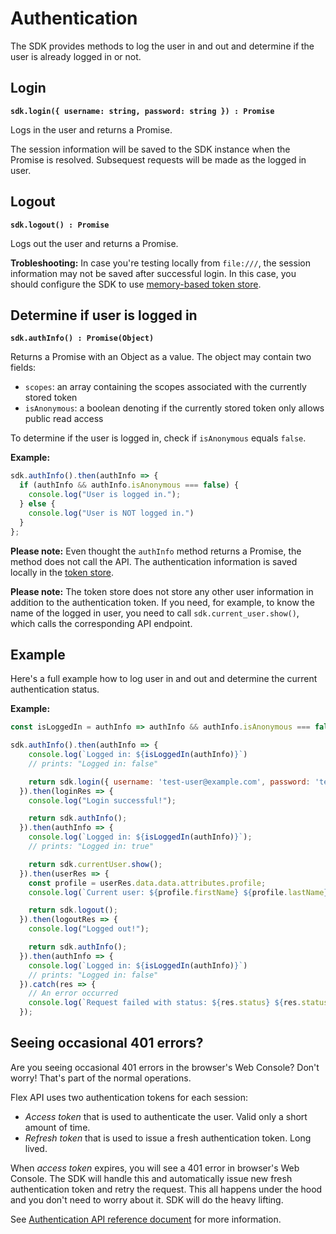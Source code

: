 # Authentication

The SDK provides methods to log the user in and out and determine if
the user is already logged in or not.

## Login

**`sdk.login({ username: string, password: string }) : Promise`**

Logs in the user and returns a Promise.

The session information will be saved to the SDK instance when the
Promise is resolved. Subsequest requests will be made as the logged in
user.

## Logout

**`sdk.logout() : Promise`**

Logs out the user and returns a Promise.

**Trobleshooting:** In case you're testing locally from `file:///`,
the session information may not be saved after successful login. In
this case, you should configure the SDK to use [memory-based token
store](./token-store.md#memory-store).

## Determine if user is logged in

**`sdk.authInfo() : Promise(Object)`**

Returns a Promise with an Object as a value. The object may contain two fields:

* `scopes`: an array containing the scopes associated with the currently stored token
* `isAnonymous`: a boolean denoting if the currently stored token only allows public read access

To determine if the user is logged in, check if `isAnonymous` equals
`false`.

**Example:**

```js
sdk.authInfo().then(authInfo => {
  if (authInfo && authInfo.isAnonymous === false) {
    console.log("User is logged in.");
  } else {
    console.log("User is NOT logged in.")
  }
};
```

**Please note:** Even thought the `authInfo` method returns a Promise,
the method does not call the API. The authentication information is
saved locally in the [token store](./token-store.md).

**Please note:** The token store does not store any other user
information in addition to the authentication token. If you need, for
example, to know the name of the logged in user, you need to call
`sdk.current_user.show()`, which calls the corresponding API endpoint.

## Example


Here's a full example how to log user in and out and determine the
current authentication status.

**Example:**

```js
const isLoggedIn = authInfo => authInfo && authInfo.isAnonymous === false;

sdk.authInfo().then(authInfo => {
    console.log(`Logged in: ${isLoggedIn(authInfo)}`)
    // prints: "Logged in: false"

    return sdk.login({ username: 'test-user@example.com', password: 'test-secret' });
  }).then(loginRes => {
    console.log("Login successful!");

    return sdk.authInfo();
  }).then(authInfo => {
    console.log(`Logged in: ${isLoggedIn(authInfo)}`);
    // prints: "Logged in: true"

    return sdk.currentUser.show();
  }).then(userRes => {
    const profile = userRes.data.data.attributes.profile;
    console.log(`Current user: ${profile.firstName} ${profile.lastName}`);

    return sdk.logout();
  }).then(logoutRes => {
    console.log("Logged out!");

    return sdk.authInfo();
  }).then(authInfo => {
    console.log(`Logged in: ${isLoggedIn(authInfo)}`)
    // prints: "Logged in: false"
  }).catch(res => {
    // An error occurred
    console.log(`Request failed with status: ${res.status} ${res.statusText}`);
  });
```

## Seeing occasional 401 errors?

Are you seeing occasional 401 errors in the browser's Web Console?
Don't worry! That's part of the normal operations.

Flex API uses two authentication tokens for each session:

* *Access token* that is used to authenticate the user. Valid only a
  short amount of time.
* *Refresh token* that is used to issue a fresh authentication
  token. Long lived.

When *access token* expires, you will see a 401 error in browser's Web
Console. The SDK will handle this and automatically issue new fresh
authentication token and retry the request. This all happens under the
hood and you don't need to worry about it. SDK will do the heavy
lifting.

See [Authentication API reference
document](https://www.sharetribe.com/api-reference/authentication.html)
for more information.
